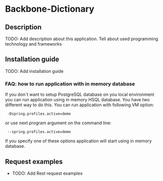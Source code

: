 # Backbone-Dictionary

## Description
TODO: Add description about this application. Tell about used programming technology and frameworks
## Installation guide
TODO: Add installation guide
### FAQ: how to run application with in memory database

If you don`t want to setup PostgreSQL database on you local environment you can run application using in memory HSQL database. You have two different way to do this. You can run application with following VM option: 

     -Dspring.profiles.active=demo

or use next program argument on the command line:
    
     --spring.profiles.active=demo
     
If you specify one of these options application will start using in memory database.
    
## Request examples
* TODO: Add Rest request examples